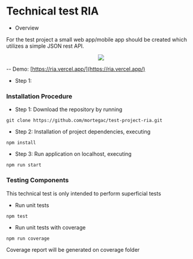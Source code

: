 # Technical test RIA  

- Overview

For the test project a small web app/mobile app should be created which utilizes a simple JSON rest API.

<p align="center">
  <img src="https://raw.githubusercontent.com/mortegac/test-project-ria/master/demo.gif">
</p>

-- Demo: [https://ria.vercel.app/](https://ria.vercel.app/)


- Step 1:
### Installation Procedure

- Step 1:  Download the repository by running 
```
git clone https://github.com/mortegac/test-project-ria.git
```

- Step 2: Installation of project dependencies, executing
```
npm install
```

- Step 3:  Run application on localhost, executing
```
npm run start
```



### Testing Components

This technical test is only intended to perform superficial tests

- Run unit tests
```
npm test
```

- Run unit tests with coverage
```
npm run coverage
```

Coverage report will be generated on coverage folder


